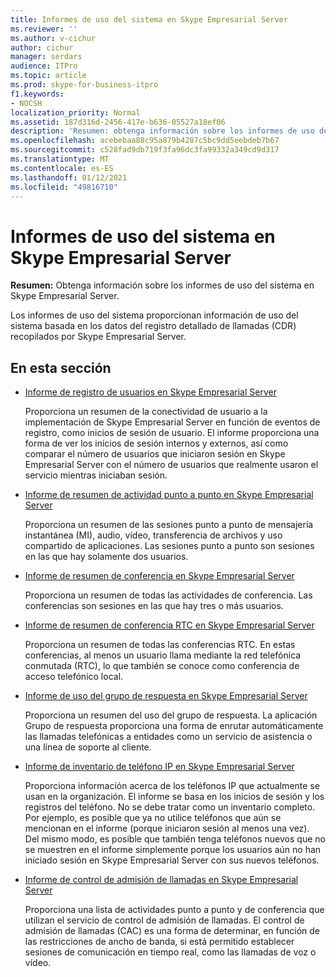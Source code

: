 ```yaml
---
title: Informes de uso del sistema en Skype Empresarial Server
ms.reviewer: ''
ms.author: v-cichur
author: cichur
manager: serdars
audience: ITPro
ms.topic: article
ms.prod: skype-for-business-itpro
f1.keywords:
- NOCSH
localization_priority: Normal
ms.assetid: 187d316d-2456-417e-b636-05527a18ef06
description: 'Resumen: obtenga información sobre los informes de uso del sistema en Skype Empresarial Server.'
ms.openlocfilehash: acebebaa88c95a879b4287c5bc9dd5eebdeb7b67
ms.sourcegitcommit: c528fad9db719f3fa96dc3fa99332a349cd9d317
ms.translationtype: MT
ms.contentlocale: es-ES
ms.lasthandoff: 01/12/2021
ms.locfileid: "49816710"
---
```

# <a name="system-usage-reports-in-skype-for-business-server"></a>Informes de uso del sistema en Skype Empresarial Server
 
**Resumen:** Obtenga información sobre los informes de uso del sistema en Skype Empresarial Server.
  
Los informes de uso del sistema proporcionan información de uso del sistema basada en los datos del registro detallado de llamadas (CDR) recopilados por Skype Empresarial Server.
  
## <a name="in-this-section"></a>En esta sección

- [Informe de registro de usuarios en Skype Empresarial Server](user-registration-report.md)
    
    Proporciona un resumen de la conectividad de usuario a la implementación de Skype Empresarial Server en función de eventos de registro, como inicios de sesión de usuario. El informe proporciona una forma de ver los inicios de sesión internos y externos, así como comparar el número de usuarios que iniciaron sesión en Skype Empresarial Server con el número de usuarios que realmente usaron el servicio mientras iniciaban sesión.
    
- [Informe de resumen de actividad punto a punto en Skype Empresarial Server](peer-to-peer-activity-summary-report.md)
    
    Proporciona un resumen de las sesiones punto a punto de mensajería instantánea (MI), audio, vídeo, transferencia de archivos y uso compartido de aplicaciones. Las sesiones punto a punto son sesiones en las que hay solamente dos usuarios.
    
- [Informe de resumen de conferencia en Skype Empresarial Server](conference-summary-report.md)
    
    Proporciona un resumen de todas las actividades de conferencia. Las conferencias son sesiones en las que hay tres o más usuarios.
    
- [Informe de resumen de conferencia RTC en Skype Empresarial Server](pstn-conference-summary-report.md)
    
    Proporciona un resumen de todas las conferencias RTC. En estas conferencias, al menos un usuario llama mediante la red telefónica conmutada (RTC), lo que también se conoce como conferencia de acceso telefónico local.
    
- [Informe de uso del grupo de respuesta en Skype Empresarial Server](response-group-usage-report.md)
    
    Proporciona un resumen del uso del grupo de respuesta. La aplicación Grupo de respuesta proporciona una forma de enrutar automáticamente las llamadas telefónicas a entidades como un servicio de asistencia o una línea de soporte al cliente.
    
- [Informe de inventario de teléfono IP en Skype Empresarial Server](ip-phone-inventory-report.md)
    
    Proporciona información acerca de los teléfonos IP que actualmente se usan en la organización. El informe se basa en los inicios de sesión y los registros del teléfono. No se debe tratar como un inventario completo. Por ejemplo, es posible que ya no utilice teléfonos que aún se mencionan en el informe (porque iniciaron sesión al menos una vez). Del mismo modo, es posible que también tenga teléfonos nuevos que no se muestren en el informe simplemente porque los usuarios aún no han iniciado sesión en Skype Empresarial Server con sus nuevos teléfonos.
    
- [Informe de control de admisión de llamadas en Skype Empresarial Server](call-admission-control-report.md)
    
    Proporciona una lista de actividades punto a punto y de conferencia que utilizan el servicio de control de admisión de llamadas. El control de admisión de llamadas (CAC) es una forma de determinar, en función de las restricciones de ancho de banda, si está permitido establecer sesiones de comunicación en tiempo real, como las llamadas de voz o vídeo.
    

